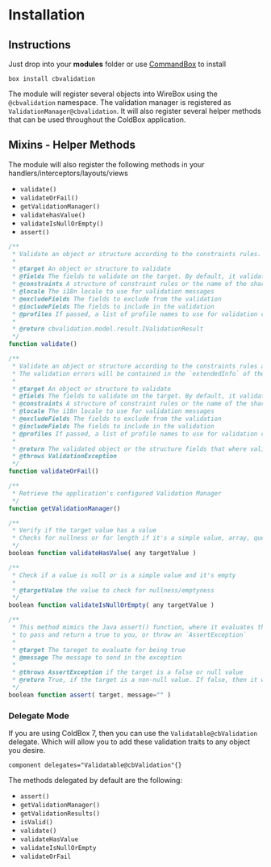 # Installation

## Instructions

Just drop into your **modules** folder or use [CommandBox](https://www.ortussolutions.com/products/commandbox) to install

`box install cbvalidation`

The module will register several objects into WireBox using the `@cbvalidation` namespace. The validation manager is registered as `ValidationManager@cbvalidation`. It will also register several helper methods that can be used throughout the ColdBox application.

## Mixins - Helper Methods

The module will also register the following methods in your handlers/interceptors/layouts/views

* `validate()`
* `validateOrFail()`
* `getValidationManager()`
* `validatehasValue()`
* `validateIsNullOrEmpty()`
* `assert()`

```javascript
/**
 * Validate an object or structure according to the constraints rules.
 *
 * @target An object or structure to validate
 * @fields The fields to validate on the target. By default, it validates on all fields
 * @constraints A structure of constraint rules or the name of the shared constraint rules to use for validation
 * @locale The i18n locale to use for validation messages
 * @excludeFields The fields to exclude from the validation
 * @includeFields The fields to include in the validation
 * @profiles If passed, a list of profile names to use for validation constraints
 *
 * @return cbvalidation.model.result.IValidationResult
 */
function validate()

/**
 * Validate an object or structure according to the constraints rules and throw an exception if the validation fails.
 * The validation errors will be contained in the `extendedInfo` of the exception in JSON format
 *
 * @target An object or structure to validate
 * @fields The fields to validate on the target. By default, it validates on all fields
 * @constraints A structure of constraint rules or the name of the shared constraint rules to use for validation
 * @locale The i18n locale to use for validation messages
 * @excludeFields The fields to exclude from the validation
 * @includeFields The fields to include in the validation
 * @profiles If passed, a list of profile names to use for validation constraints
 *
 * @return The validated object or the structure fields that where validated
 * @throws ValidationException
 */
function validateOrFail()

/**
 * Retrieve the application's configured Validation Manager
 */
function getValidationManager()

/**
 * Verify if the target value has a value
 * Checks for nullness or for length if it's a simple value, array, query, struct or object.
 */
boolean function validateHasValue( any targetValue )

/**
 * Check if a value is null or is a simple value and it's empty
 *
 * @targetValue the value to check for nullness/emptyness
 */
boolean function validateIsNullOrEmpty( any targetValue )

/**
 * This method mimics the Java assert() function, where it evaluates the target to a boolean value and it must be true
 * to pass and return a true to you, or throw an `AssertException`
 *
 * @target The tareget to evaluate for being true
 * @message The message to send in the exception
 *
 * @throws AssertException if the target is a false or null value
 * @return True, if the target is a non-null value. If false, then it will throw the `AssertError` exception
 */
boolean function assert( target, message="" )
```

### Delegate Mode

If you are using ColdBox 7, then you can use the `Validatable@cbValidation` delegate. Which will allow you to add these validation traits to any object you desire. &#x20;

```
component delegates="Validatable@cbValidation"{}
```

The methods delegated by default are the following:

* `assert()`
* `getValidationManager()`
* `getValidationResults()`
* `isValid()`
* `validate()`
* `validateHasValue`
* `validateIsNullOrEmpty`
* `validateOrFail`
